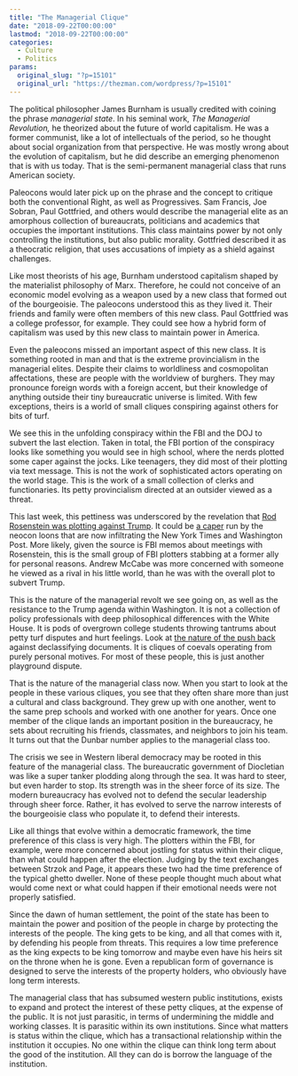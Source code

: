 ```yaml
---
title: "The Managerial Clique"
date: "2018-09-22T00:00:00"
lastmod: "2018-09-22T00:00:00"
categories:
  - Culture
  - Politics
params:
  original_slug: "?p=15101"
  original_url: "https://thezman.com/wordpress/?p=15101"
---
```


The political philosopher James Burnham is usually credited with coining
the phrase *managerial state*. In his seminal work, *The Managerial
Revolution,* he theorized about the future of world capitalism. He was a
former communist, like a lot of intellectuals of the period, so he
thought about social organization from that perspective. He was mostly
wrong about the evolution of capitalism, but he did describe an emerging
phenomenon that is with us today. That is the semi-permanent managerial
class that runs American society.

Paleocons would later pick up on the phrase and the concept to critique
both the conventional Right, as well as Progressives. Sam Francis, Joe
Sobran, Paul Gottfried, and others would describe the managerial elite
as an amorphous collection of bureaucrats, politicians and academics
that occupies the important institutions. This class maintains power by
not only controlling the institutions, but also public morality.
Gottfried described it as a theocratic religion, that uses accusations
of impiety as a shield against challenges.

Like most theorists of his age, Burnham understood capitalism shaped by
the materialist philosophy of Marx. Therefore, he could not conceive of
an economic model evolving as a weapon used by a new class that formed
out of the bourgeoisie. The paleocons understood this as they lived it.
Their friends and family were often members of this new class.
Paul Gottfried was a college professor, for example. They could see how
a hybrid form of capitalism was used by this new class to maintain power
in America.

Even the paleocons missed an important aspect of this new class. It is
something rooted in man and that is the extreme provincialism in the
managerial elites. Despite their claims to worldliness and cosmopolitan
affectations, these are people with the worldview of burghers. They may
pronounce foreign words with a foreign accent, but their knowledge of
anything outside their tiny bureaucratic universe is limited. With few
exceptions, theirs is a world of small cliques conspiring against others
for bits of turf.

We see this in the unfolding conspiracy within the FBI and the DOJ to
subvert the last election. Taken in total, the FBI portion of the
conspiracy looks like something you would see in high school, where the
nerds plotted some caper against the jocks. Like teenagers, they did
most of their plotting via text message. This is not the work of
sophisticated actors operating on the world stage. This is the work of a
small collection of clerks and functionaries. Its petty provincialism
directed at an outsider viewed as a threat.

This last week, this pettiness was underscored by the revelation that
[Rod Rosenstein was plotting against
Trump](https://www.wral.com/rosenstein-suggested-he-secretly-record-trump-and-discussed-25th-amendment/17863723/).
It could be [a
caper](https://www.conservativereview.com/news/levin-dont-fall-for-the-new-york-times-rosenstein-trap/)
run by the neocon loons that are now infiltrating the New York Times and
Washington Post. More likely, given the source is FBI memos about
meetings with Rosenstein, this is the small group of FBI plotters
stabbing at a former ally for personal reasons. Andrew McCabe was more
concerned with someone he viewed as a rival in his little world, than he
was with the overall plot to subvert Trump.

This is the nature of the managerial revolt we see going on, as well as
the resistance to the Trump agenda within Washington. It is not a
collection of policy professionals with deep philosophical differences
with the White House. It is pods of overgrown college students throwing
tantrums about petty turf disputes and hurt feelings. Look at [the
nature of the push
back](https://theconservativetreehouse.com/2018/09/19/conflicting-reports-over-doj-and-fbi-classification-and-redaction-removal/#more-154280)
against declassifying documents. It is cliques of coevals operating from
purely personal motives. For most of these people, this is just another
playground dispute.

That is the nature of the managerial class now. When you start to look
at the people in these various cliques, you see that they often share
more than just a cultural and class background. They grew up with one
another, went to the same prep schools and worked with one another for
years. Once one member of the clique lands an important position in the
bureaucracy, he sets about recruiting his friends, classmates, and
neighbors to join his team. It turns out that the Dunbar number applies
to the managerial class too.

The crisis we see in Western liberal democracy may be rooted in this
feature of the managerial class. The bureaucratic government of
Diocletian was like a super tanker plodding along through the sea. It
was hard to steer, but even harder to stop. Its strength was in the
sheer force of its size. The modern bureaucracy has evolved not to
defend the secular leadership through sheer force. Rather, it has
evolved to serve the narrow interests of the bourgeoisie class who
populate it, to defend their interests.

Like all things that evolve within a democratic framework, the time
preference of this class is very high. The plotters within the FBI, for
example, were more concerned about jostling for status within their
clique, than what could happen after the election. Judging by the text
exchanges between Strzok and Page, it appears these two had the time
preference of the typical ghetto dweller. None of these people thought
much about what would come next or what could happen if their emotional
needs were not properly satisfied.

Since the dawn of human settlement, the point of the state has been to
maintain the power and position of the people in charge by protecting
the interests of the people. The king gets to be king, and all that
comes with it, by defending his people from threats. This requires a low
time preference as the king expects to be king tomorrow and maybe even
have his heirs sit on the throne when he is gone. Even a republican form
of governance is designed to serve the interests of the property
holders, who obviously have long term interests.

The managerial class that has subsumed western public institutions,
exists to expand and protect the interest of these petty cliques, at the
expense of the public. It is not just parasitic, in terms of undermining
the middle and working classes. It is parasitic within its own
institutions. Since what matters is status within the clique, which has
a transactional relationship within the institution it occupies. No one
within the clique can think long term about the good of the institution.
All they can do is borrow the language of the institution.
